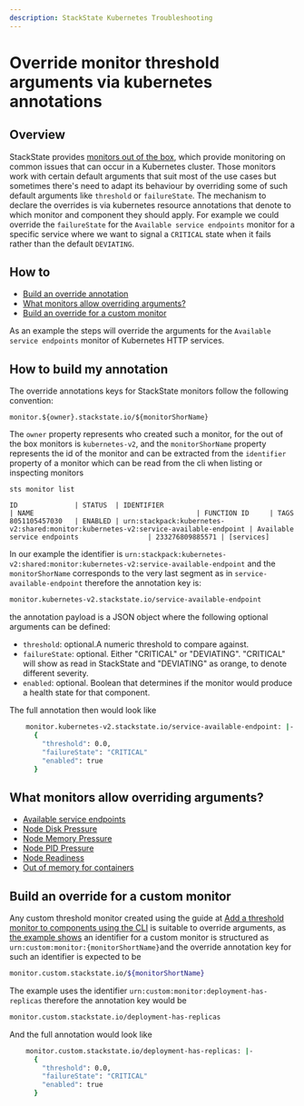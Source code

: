 ```yaml
---
description: StackState Kubernetes Troubleshooting
---
```


# Override monitor threshold arguments via kubernetes annotations

## Overview

StackState provides [monitors out of the box](/use/alerting/k8s-monitors.md), which provide monitoring on common issues that can occur in a Kubernetes cluster. Those monitors work with certain default arguments that suit most of the use cases but sometimes there's need to adapt its behaviour by overriding some of such default arguments like `threshold` or `failureState`.
The mechanism to declare the overrides is via kubernetes resource annotations that denote to which monitor and component they should apply. For example we could override the `failureState` for the `Available service endpoints` monitor for a specific service where we want to signal a `CRITICAL` state when it fails rather than the default `DEVIATING`.

## How to

* [Build an override annotation](#build-an-override-annotation)
* [What monitors allow overriding arguments?](#what-monitor-allows-overriding)
* [Build an override for a custom monitor](#build-an-override-for-a-custom-monitor)

As an example the steps will override the arguments for the `Available service endpoints` monitor of Kubernetes HTTP services.

## How to build my annotation

The override annotations keys for StackState monitors follow the following convention:
```
monitor.${owner}.stackstate.io/${monitorShorName}
```
The `owner` property represents who created such a monitor, for the out of the box monitors is `kubernetes-v2`, and the `monitorShorName` property represents the id of the monitor and can be extracted from the `identifier` property of a monitor which can be read from the cli when listing or inspecting monitors
```
sts monitor list

ID              | STATUS  | IDENTIFIER                                                                          | NAME                                        | FUNCTION ID     | TAGS                                                                                  
8051105457030   | ENABLED | urn:stackpack:kubernetes-v2:shared:monitor:kubernetes-v2:service-available-endpoint | Available service endpoints                 | 233276809885571 | [services]         
```

In our example the identifier is `urn:stackpack:kubernetes-v2:shared:monitor:kubernetes-v2:service-available-endpoint` and the `monitorShorName` corresponds to the very last segment as in `service-available-endpoint` therefore the annotation key is:
```bash
monitor.kubernetes-v2.stackstate.io/service-available-endpoint
```

the annotation payload is a JSON object where the following optional arguments can be defined:
* `threshold`: optional.A numeric threshold to compare against.
* `failureState`: optional. Either "CRITICAL" or "DEVIATING". "CRITICAL" will show as read in StackState and "DEVIATING" as orange, to denote different severity.
* `enabled`: optional. Boolean that determines if the monitor would produce a health state for that component.

The full annotation then would look like
```bash
    monitor.kubernetes-v2.stackstate.io/service-available-endpoint: |-
      {
        "threshold": 0.0,
        "failureState": "CRITICAL"
        "enabled": true
      }
```

## What monitors allow overriding arguments?
* [Available service endpoints](/use/alerting/kubernetes-monitors.md#available-service-endpoints)
* [Node Disk Pressure](/use/alerting/kubernetes-monitors.md#node-disk-pressure)
* [Node Memory Pressure](/use/alerting/kubernetes-monitors.md#node-memory-pressure)
* [Node PID Pressure](/use/alerting/kubernetes-monitors.md#node-pid-pressure)
* [Node Readiness](/use/alerting/kubernetes-monitors.md#node-readiness)
* [Out of memory for containers](/use/alerting/kubernetes-monitors.md#out-of-memory-for-containers)

## Build an override for a custom monitor

Any custom threshold monitor created using the guide at [Add a threshold monitor to components using the CLI](/use/alerting/k8s-add-monitors-cli.md) is suitable to override arguments, as [the example shows](/use/alerting/k8s-add-monitors-cli.md#write-the-outline-of-the-monitor) an identifier for a custom monitor is structured as `urn:custom:monitor:{monitorShortName}`and the override annotation key for such an identifier is expected to be
```bash
monitor.custom.stackstate.io/${monitorShortName}
```
The example uses the identifier `urn:custom:monitor:deployment-has-replicas` therefore the annotation key would be
```bash
monitor.custom.stackstate.io/deployment-has-replicas
```
And the full annotation would look like
```bash
    monitor.custom.stackstate.io/deployment-has-replicas: |-
      {
        "threshold": 0.0,
        "failureState": "CRITICAL"
        "enabled": true
      }
```